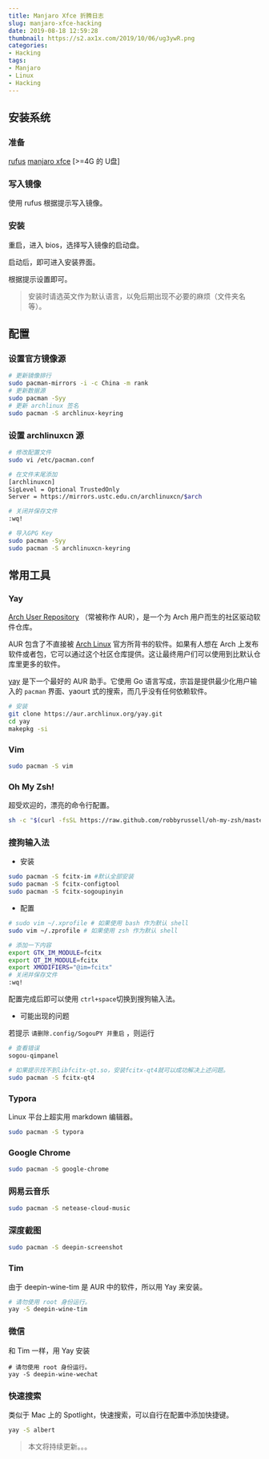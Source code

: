 ```yaml
---
title: Manjaro Xfce 折腾日志
slug: manjaro-xfce-hacking
date: 2019-08-18 12:59:28
thumbnail: https://s2.ax1x.com/2019/10/06/ug3ywR.png
categories:
- Hacking
tags:
- Manjaro
- Linux
- Hacking
---
```


## 安装系统

### 准备

[rufus](https://rufus.ie/)
[manjaro xfce](https://manjaro.org/download/xfce/)
[>=4G 的 U盘]



### 写入镜像

使用 rufus 根据提示写入镜像。



### 安装

重启，进入 bios，选择写入镜像的启动盘。

启动后，即可进入安装界面。

根据提示设置即可。

> 安装时请选英文作为默认语言，以免后期出现不必要的麻烦（文件夹名等）。

## 配置

### 设置官方镜像源

```bash
# 更新镜像排行
sudo pacman-mirrors -i -c China -m rank
# 更新数据源
sudo pacman -Syy
# 更新 archlinux 签名
sudo pacman -S archlinux-keyring
```

### 设置 archlinuxcn 源

```bash
# 修改配置文件
sudo vi /etc/pacman.conf

# 在文件末尾添加
[archlinuxcn]
SigLevel = Optional TrustedOnly
Server = https://mirrors.ustc.edu.cn/archlinuxcn/$arch

# 关闭并保存文件
:wq!

# 导入GPG Key
sudo pacman -Syy
sudo pacman -S archlinuxcn-keyring
```



## 常用工具

### Yay

[Arch User Repository](https://wiki.archlinux.org/index.php/Arch_User_Repository) （常被称作 AUR），是一个为 Arch 用户而生的社区驱动软件仓库。

AUR 包含了不直接被 [Arch Linux](https://www.archlinux.org/) 官方所背书的软件。如果有人想在 Arch 上发布软件或者包，它可以通过这个社区仓库提供。这让最终用户们可以使用到比默认仓库里更多的软件。

 [yay](https://github.com/Jguer/yay) 是下一个最好的 AUR 助手。它使用 Go 语言写成，宗旨是提供最少化用户输入的 `pacman` 界面、yaourt 式的搜索，而几乎没有任何依赖软件。

```bash
# 安装
git clone https://aur.archlinux.org/yay.git
cd yay
makepkg -si
```



### Vim

```bash
sudo pacman -S vim
```



### Oh My Zsh!

超受欢迎的，漂亮的命令行配置。

```bash
sh -c "$(curl -fsSL https://raw.github.com/robbyrussell/oh-my-zsh/master/tools/install.sh)"
```



### 搜狗输入法

- 安装

```bash
sudo pacman -S fcitx-im #默认全部安装
sudo pacman -S fcitx-configtool
sudo pacman -S fcitx-sogoupinyin
```

- 配置

```bash
# sudo vim ~/.xprofile # 如果使用 bash 作为默认 shell
sudo vim ~/.zprofile # 如果使用 zsh 作为默认 shell

# 添加一下内容
export GTK_IM_MODULE=fcitx
export QT_IM_MODULE=fcitx
export XMODIFIERS="@im=fcitx"
# 关闭并保存文件
:wq!
```

配置完成后即可以使用 `ctrl+space`切换到搜狗输入法。

- 可能出现的问题

若提示 `请删除.config/SogouPY 并重启` ，则运行

```bash
# 查看错误
sogou-qimpanel

# 如果提示找不到libfcitx-qt.so，安装fcitx-qt4就可以成功解决上述问题。
sudo pacman -S fcitx-qt4
```




### Typora

Linux 平台上超实用 markdown 编辑器。

```bash
sudo pacman -S typora
```



### Google Chrome

```bash
sudo pacman -S google-chrome
```



### 网易云音乐

```bash
sudo pacman -S netease-cloud-music
```



### 深度截图

```bash
sudo pacman -S deepin-screenshot
```



### Tim

由于 deepin-wine-tim 是 AUR 中的软件，所以用 Yay 来安装。

```bash
# 请勿使用 root 身份运行。
yay -S deepin-wine-tim
```



### 微信

和 Tim 一样，用 Yay 安装

```we
# 请勿使用 root 身份运行。
yay -S deepin-wine-wechat
```



### 快速搜索

类似于 Mac 上的 Spotlight，快速搜索，可以自行在配置中添加快捷键。

```bash
yay -S albert
```

> 本文将持续更新。。。
